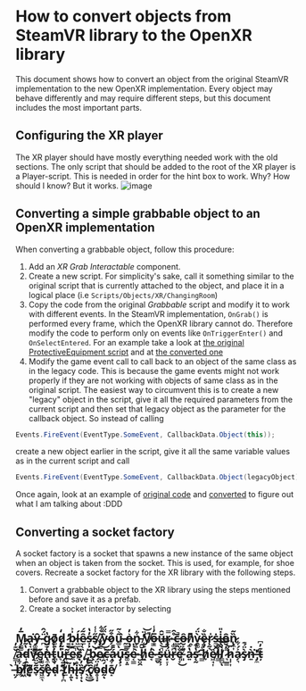 # How to convert objects from SteamVR library to the OpenXR library
This document shows how to convert an object from the original SteamVR implementation to the new OpenXR implementation. Every object may behave differently and may require different steps, but this document includes the most important parts.

## Configuring the XR player
The XR player should have mostly everything needed work with the old sections. The only script that should be added to the root of the XR player is a Player-script. This is needed in order for the hint box to work. Why? How should I know? But it works.
![image](https://user-images.githubusercontent.com/9552313/219685147-1dccf120-796c-4fad-bc14-7b6802ecfd73.png)

## Converting a simple grabbable object to an OpenXR implementation
When converting a grabbable object, follow this procedure:

1. Add an _XR Grab Interactable_ component.
2. Create a new script. For simplicity's sake, call it something similar to the original script that is currently attached to the object, and place it in a logical place (i.e `Scripts/Objects/XR/ChangingRoom`)
3. Copy the code from the original _Grabbable_ script and modify it to work with different events. In the SteamVR implementation, `OnGrab()` is performed every frame, which the OpenXR library cannot do. Therefore modify the code to perform only on events like `OnTriggerEnter()` and `OnSelectEntered`. For an example take a look at [the original ProtectiveEquipment script](/Assets/Scripts/Objects/ProtectiveClothing.cs) and at [the converted one](https://github.com/FarmasiaVR/farmasia-vr/blob/stagingxr/Assets/Scripts/Objects/XR/ChangingRoom/XRProtectiveClothing.cs)
4. Modify the game event call to call back to an object of the same class as in the legacy code. This is because the game events might not work properly if they are not working with objects of same class as in the original script. The easiest way to circumvent this is to create a new "legacy" object in the script, give it all the required parameters from the current script and then set that legacy object as the parameter for the callback object. So instead of calling 
```C#
Events.FireEvent(EventType.SomeEvent, CallbackData.Object(this));
```
create a new object earlier in the script, give it all the same variable values as in the current script and call
```C#
Events.FireEvent(EventType.SomeEvent, CallbackData.Object(legacyObject));
```
Once again, look at an example of [original code](/Assets/Scripts/Objects/ProtectiveClothing.cs) and [converted](https://github.com/FarmasiaVR/farmasia-vr/blob/stagingxr/Assets/Scripts/Objects/XR/ChangingRoom/XRProtectiveClothing.cs) to figure out what I am talking about :DDD

## Converting a socket factory

A socket factory is a socket that spawns a new instance of the same object when an object is taken from the socket. This is used, for example, for shoe covers. Recreate a socket factory for the XR library with the following steps.

1. Convert a grabbable object to the XR library using the steps mentioned before and save it as a prefab.
2. Create a socket interactor by selecting

## **M̴̡̳͚̅̓a̴̢̘̤͘y̶͚͇͇̑ ̴̪̈́̂g̷̫̜̔ͅō̸͚̱̦d̷͔̰̱̒ ̷̱̱̓b̷͙̱̍͐ĺ̵͖̲ͅê̷̲͂́ṣ̵͕̓̔s̸̞̋̾͑ ̸̡͊̀͋ỳ̴̏̈́͜͜o̷̗͒̋u̵͚͂͛͂ͅ ̴̰̫͍̀ọ̶̡͛̓n̵̬͋ ̸̜̙̓̈͝y̸̙̦͆̚̚o̶̟̅̓̾ŭ̶̖̑͜r̷̡̤̿ ̴̩͚̪̊̑c̶͖̭̄̚ô̶̮̙͍ṋ̷͊͆v̵̯͚̀̈́ȅ̴̝̟̐r̷̨̰̞̍ṡ̶̼̮̯i̶̜̰̇̎ȏ̵̮̣n̷̢̼͎̏͂ ̸͇̩̝̌͊̓à̵͔́d̵͎̯͍̔͂́v̵̡͠e̷̬͈̋ǹ̶̢̼͓͐̄t̵̨̬̾̇̀u̵͉͑̓́r̵͉͈̃͝e̴̼̚ṣ̷͉̌,̸̭̏̀̍ ̵̡̢̠̆͐b̴̛̖͝e̷̘̿̾̐c̶̘̃á̷̄͊ͅu̵̡̧͕͠s̵͚̣͍̿e̷͔̳͗̍̇ ̴̮̤̯̀̎͑ẖ̸͖̆̑e̴̘̒ ̶͇̬̀̿͘s̶͓̟͕̚ǘ̴͓̠̹͋͆r̶̬̚e̵̜̞̐̈́͜ ̸͈͊a̵͍̔͊s̵̨̛̰̔͒ ̴͇̄͑ḣ̸̞̈́̊ȅ̸͖̘͎l̶̳̽͊͝l̸̳̺̀̀͝ͅ ̷͉̲̳͌͝h̷̩͎͎͗a̷̗͉͐́͋s̷̡̀̈́͊ǹ̶͍̇͘'̶̡̼̓ț̵͊̓͆ ̶̤̗̀b̸̼͋l̸̨͙͖̃̕͝e̸̛̦͉͊͑s̷̞͂̌̈́š̸͖̼͉͌͗ȅ̶̡d̴͓̾͆ ̴̢̛̹̪̋̈́t̸̲͋͠h̴̛̩̱̃͘ͅi̶̢̟̊s̸̛̜̟̏̓ͅ ̷̖͔̈́̔͜ĉ̸̢͇̑̃o̴̥̘͙̒̈́͝d̴̰́̂͋ͅe̸̝͊͋**
